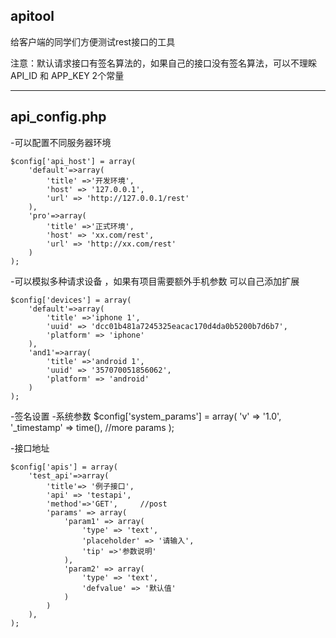 apitool
---------------------------------------

给客户端的同学们方便测试rest接口的工具

注意：默认请求接口有签名算法的，如果自己的接口没有签名算法，可以不理睬 API_ID  和 APP_KEY  2个常量


---------------------------------------
api_config.php
---------------------------------------
-可以配置不同服务器环境
```
$config['api_host'] = array(
    'default'=>array(
        'title' =>'开发环境',
        'host' => '127.0.0.1',
        'url' => 'http://127.0.0.1/rest'
    ),
    'pro'=>array(
        'title' =>'正式环境',
        'host' => 'xx.com/rest',
        'url' => 'http://xx.com/rest'
    )
);
```

-可以模拟多种请求设备 ，如果有项目需要额外手机参数 可以自己添加扩展
```
$config['devices'] = array(
    'default'=>array(
        'title' =>'iphone 1',  
        'uuid' => 'dcc01b481a7245325eacac170d4da0b5200b7d6b7',
        'platform' => 'iphone'
    ),
    'and1'=>array(
        'title' =>'android 1',
        'uuid' => '357070051856062',
        'platform' => 'android'
    )
);
```
-签名设置
-系统参数
$config['system_params'] = array(
    'v' => '1.0',
    '_timestamp' => time(),
    //more params
);

-接口地址
```
$config['apis'] = array(
    'test_api'=>array(
        'title'=> '例子接口',
        'api' => 'testapi',
        'method'=>'GET',     //post              
        'params' => array(
            'param1' => array(
                'type' => 'text',
                'placeholder' => '请输入',
                'tip' =>'参数说明'
            ),
            'param2' => array(
                'type' => 'text',
                'defvalue' => '默认值'
            )
        )
    ),
);
```
